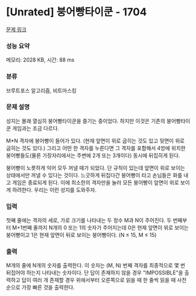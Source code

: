 # [Unrated] 붕어빵타이쿤 - 1704 

[문제 링크](https://www.acmicpc.net/problem/1704) 

### 성능 요약

메모리: 2028 KB, 시간: 88 ms

### 분류

브루트포스 알고리즘, 비트마스킹

### 문제 설명

<p>성지는 몰래 열심히 붕어빵타이쿤을 즐기는 중이었다. 하지만 이것은 기존의 붕어빵타이쿤 게임과는 조금 다르다.</p>

<p>M*N 격자에 붕어빵이 들어가 있다. (현재 앞면이 위로 굽히는 것도 있고 뒷면이 위로 굽히는 것도 있다.) 그리고 어떤 한 격자를 누른다면 그 격자를 포함해서 4방에 위치한 붕어빵들도(물론 가장자리에서는 주변에 2개 또는 3개이다) 동시에 뒤집히게 된다.</p>

<p>붕어빵이 노릇하게 익어 모두 꺼낼 때가 되었다. 단 규칙이 있는데 앞면이 위로 보이는 상태에서만 꺼낼 수 있다는 것이다. 느긋하게 뒤집다간 붕어빵이 타고 손님들은 화를 내고 게임은 종료되게 된다. 이에 최소한의 격자만을 눌러 모든 붕어빵이 앞면이 위로 보이게 하려한다. 우리는 이런 성지를 도와주자.</p>

### 입력 

 <p>첫째 줄에는 격자의 세로, 가로 크기를 나타내는 두 정수 M과 N이 주어진다. 두 번째부터 M+1번째 줄까지 N개의 0 또는 1의 숫자가 주어지는데 0은 현재 앞면이 위로 보이는 붕어빵이고 1은 현재 앞면이 뒤로 보이는 붕어빵이다. (N ≤ 15, M ≤ 15)</p>

### 출력 

 <p> M개의 줄에 N개의 숫자를 출력한다. 이 숫자는 (M, N) 번째 격자를 최종적으로 몇 번 뒤집어야 하는지 나타내는 숫자이다. 단 답이 존재하지 않을 경우 "IMPOSSIBLE"을 출력하고 답이 여러 개 존재할 경우 위에서부터 오른쪽으로 읽을 때 한 줄씩 읽을 때 사전 순으로 가장 빠른 것을 출력한다.</p>

